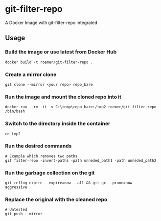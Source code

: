 # git-filter-repo
A Docker Image with git-filter-repo integrated

## Usage

### Build the image or use latest from Docker Hub
```
docker build -t roemer/git-filter-repo .
```

### Create a mirror clone
```
git clone --mirror <your repo> repo_bare
```
### Run the image and mount the cloned repo into it
```
docker run --rm -it -v C:\temp\repo_bare:/tmp2 roemer/git-filter-repo /bin/bash
```
### Switch to the directory inside the container
```
cd tmp2
```
### Run the desired commands
```
# Example which removes two paths
git filter-repo -invert-paths -path unneded_path1 -path unneded_path2
```
### Run the garbage collection on the git
```
git reflog expire --expire=now --all && git gc --prune=now --aggressive
```
### Replace the original with the cleaned repo
```
# Untested
git push --mirror
```
